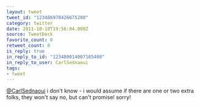 ```yaml
---
layout: tweet
tweet_id: "123486978426675200"
category: twitter
date: 2011-10-10T19:56:04.000Z
source: TweetDeck
favorite_count: 0
retweet_count: 0
is_reply: true
in_reply_to_id: "123480014007185408"
in_reply_to_user: CarlSednaoui
tags:
- tweet
---
```


[@CarlSednaoui](https://twitter.com/@CarlSednaoui) i don't know - i would assume if there are one or two extra folks, they won't say no, but can't promise! sorry!

